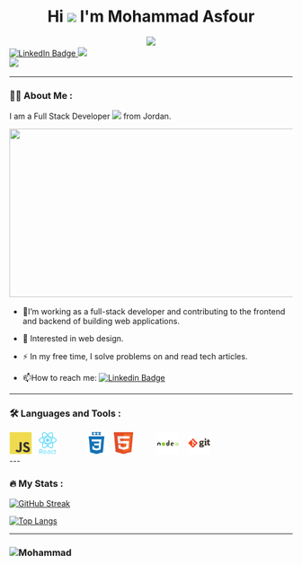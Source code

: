 <h1 >
 <h1 align="center">Hi <img src="https://media.giphy.com/media/hvRJCLFzcasrR4ia7z/giphy.gif" width="30px"/> I'm Mohammad Asfour</h1>
  
</h1>
<div id="header" align="center">
  <img src="https://media.giphy.com/media/M9gbBd9nbDrOTu1Mqx/giphy.gif" width="100"/>
</div>

<div id="badges">

  <a href="https://www.linkedin.com/in/mohammad-asfour-/">
    <img src="https://img.shields.io/badge/LinkedIn-blue?style=for-the-badge&logo=linkedin&logoColor=white" alt="LinkedIn Badge"/>
  </a>
  <a href="mohammad.asfo@gmail.com">
   <img src="https://img.shields.io/badge/Gmail-D14836?style=for-the-badge&logo=gmail&logoColor=white" />
  </a>
  
</div>
<img src="https://hits.seeyoufarm.com/api/count/incr/badge.svg?url=https%3A%2F%2Fgithub.com%2F{AsfourMohammad}1212%2Fhit-counter" />

---

### :technologist: About Me :
I am a Full Stack Developer <img src="https://media.giphy.com/media/WUlplcMpOCEmTGBtBW/giphy.gif" width="30"> from Jordan. &nbsp;
<div align="center">
  <img src="https://media.giphy.com/media/dWesBcTLavkZuG35MI/giphy.gif" width="600" height="300"/>
  
</div>


- :telescope:I’m working as a full-stack developer and contributing to the frontend and backend of building web applications.

- :seedling: Interested in web design.

- :zap: In my free time, I solve problems on and read tech articles.

- :mailbox:How to reach me: [![Linkedin Badge](https://img.shields.io/badge/-Mohammad-blue?style=flat&logo=Linkedin&logoColor=white)](https://www.linkedin.com/in/mohammad-asfour-/)
---

### :hammer_and_wrench: Languages and Tools :
<div>
<img src="https://github.com/devicons/devicon/blob/master/icons/javascript/javascript-original.svg" title="JavaScript" alt="JavaScript" width="40" height="40"/>&nbsp;
  <img src="https://github.com/devicons/devicon/blob/master/icons/react/react-original-wordmark.svg" title="React" alt="React" width="40" height="40"/>&nbsp;
 &nbsp;
  &nbsp;
  &nbsp;
  &nbsp;
 &nbsp;
  <img src="https://github.com/devicons/devicon/blob/master/icons/css3/css3-plain-wordmark.svg"  title="CSS3" alt="CSS" width="40" height="40"/>&nbsp;
  <img src="https://github.com/devicons/devicon/blob/master/icons/html5/html5-original.svg" title="HTML5" alt="HTML" width="40" height="40"/>&nbsp;
  &nbsp;
 &nbsp;
 &nbsp;
  &nbsp;
  <img src="https://github.com/devicons/devicon/blob/master/icons/nodejs/nodejs-original-wordmark.svg" title="NodeJS" alt="NodeJS" width="40" height="40"/>&nbsp;
 &nbsp;
  <img src="https://github.com/devicons/devicon/blob/master/icons/git/git-original-wordmark.svg" title="Git" **alt="Git" width="40" height="40"/>
</div>
---

### :fire: My Stats :
[![GitHub Streak](http://github-readme-streak-stats.herokuapp.com?user=AsfourMohammad)](https://git.io/streak-stats)

[![Top Langs](https://github-readme-stats.vercel.app/api/top-langs/?username=AsfourMohammad)](https://github.com/anuraghazra/github-readme-stats)

---


 
### <p><a href="https://ko-fi.com/Mohammad"> <img align="left" src="https://cdn.ko-fi.com/cdn/kofi3.png?v=3" height="50" width="210" alt="Mohammad" /></a></p><br><br>
